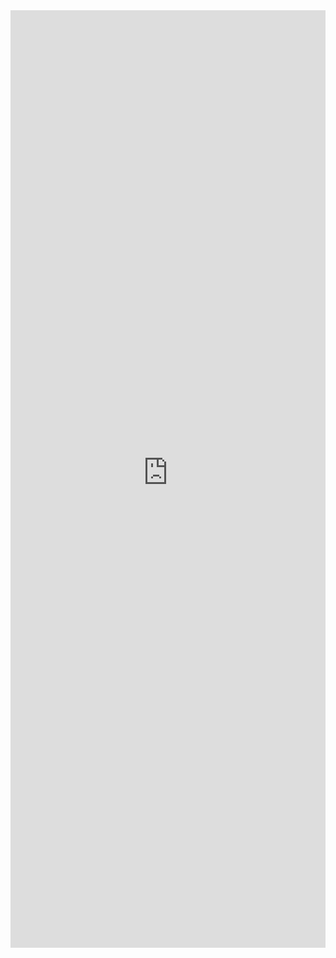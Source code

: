 <iframe 
    title='MessageBar Examples'
    src='https://fabricweb.z5.web.core.windows.net/pr-deploy-site/refs/pull/9333/merge/fabric-website-resources/dist/index.html#/examples/messagebar?docsExample=true'
    frameborder='no'
    height='1500'
    style='width: 100%;'
>